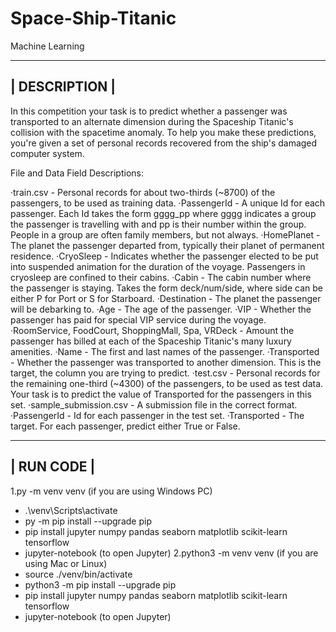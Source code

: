 # Space-Ship-Titanic
Machine Learning

------------------------------------------------------------------------------------------------------------------------------------------------------
|                                                            DESCRIPTION                                                                               |
------------------------------------------------------------------------------------------------------------------------------------------------------


In this competition your task is to predict whether a passenger was transported to an alternate dimension during the Spaceship Titanic's collision with the spacetime anomaly. To help you make these predictions, you're given a set of personal records recovered from the ship's damaged computer system.


File and Data Field Descriptions:

·train.csv - Personal records for about two-thirds (~8700) of the passengers, to be used as training data.
·PassengerId - A unique Id for each passenger. Each Id takes the form gggg_pp where gggg indicates a group the passenger is travelling with and pp is their number within the group. People in a group are often family members, but not always.
·HomePlanet - The planet the passenger departed from, typically their planet of permanent residence.
·CryoSleep - Indicates whether the passenger elected to be put into suspended animation for the duration of the voyage. Passengers in cryosleep are confined to their cabins.
·Cabin - The cabin number where the passenger is staying. Takes the form deck/num/side, where side can be either P for Port or S for Starboard.
·Destination - The planet the passenger will be debarking to.
·Age - The age of the passenger.
·VIP - Whether the passenger has paid for special VIP service during the voyage.
·RoomService, FoodCourt, ShoppingMall, Spa, VRDeck - Amount the passenger has billed at each of the Spaceship Titanic's many luxury amenities.
·Name - The first and last names of the passenger.
·Transported - Whether the passenger was transported to another dimension. This is the target, the column you are trying to predict.
·test.csv - Personal records for the remaining one-third (~4300) of the passengers, to be used as test data. Your task is to predict the value of Transported for the passengers in this set.
·sample_submission.csv - A submission file in the correct format.
·PassengerId - Id for each passenger in the test set.
·Transported - The target. For each passenger, predict either True or False.








------------------------------------------------------------------------------------------------------------------------------------------------------
|                                                            RUN CODE                                                                                |
------------------------------------------------------------------------------------------------------------------------------------------------------
1.py -m venv venv (if you are using Windows PC)
  - .\venv\Scripts\activate
  - py -m pip install --upgrade pip
  - pip install jupyter numpy pandas seaborn matplotlib scikit-learn tensorflow
  - jupyter-notebook (to open Jupyter)
2.python3 -m venv venv (if you are using Mac or Linux)
  - source ./venv/bin/activate
  - python3 -m pip install --upgrade pip
  - pip install jupyter numpy pandas seaborn matplotlib scikit-learn tensorflow
  - jupyter-notebook (to open Jupyter)
